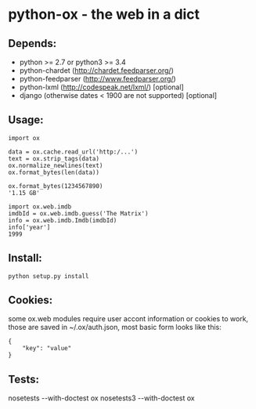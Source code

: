 # python-ox - the web in a dict

## Depends:

 - python >= 2.7 or python3 >= 3.4
 - python-chardet (http://chardet.feedparser.org/)
 - python-feedparser (http://www.feedparser.org/)
 - python-lxml (http://codespeak.net/lxml/)          [optional]
 - django (otherwise dates < 1900 are not supported) [optional]

## Usage:

    import ox

    data = ox.cache.read_url('http:/...')
    text = ox.strip_tags(data)
    ox.normalize_newlines(text)
    ox.format_bytes(len(data))

    ox.format_bytes(1234567890)
    '1.15 GB'

    import ox.web.imdb
    imdbId = ox.web.imdb.guess('The Matrix')
    info = ox.web.imdb.Imdb(imdbId)
    info['year']
    1999


## Install:

    python setup.py install


## Cookies:

some ox.web modules require user accont information or cookies to work,
those are saved in ~/.ox/auth.json, most basic form looks like this:

    {
        "key": "value"
    }

## Tests:

 nosetests --with-doctest ox
 nosetests3 --with-doctest ox
